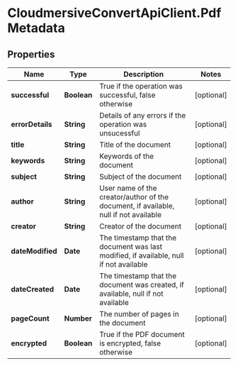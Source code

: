 # CloudmersiveConvertApiClient.PdfMetadata

## Properties
Name | Type | Description | Notes
------------ | ------------- | ------------- | -------------
**successful** | **Boolean** | True if the operation was successful, false otherwise | [optional] 
**errorDetails** | **String** | Details of any errors if the operation was unsucessful | [optional] 
**title** | **String** | Title of the document | [optional] 
**keywords** | **String** | Keywords of the document | [optional] 
**subject** | **String** | Subject of the document | [optional] 
**author** | **String** | User name of the creator/author of the document, if available, null if not available | [optional] 
**creator** | **String** | Creator of the document | [optional] 
**dateModified** | **Date** | The timestamp that the document was last modified, if available, null if not available | [optional] 
**dateCreated** | **Date** | The timestamp that the document was created, if available, null if not available | [optional] 
**pageCount** | **Number** | The number of pages in the document | [optional] 
**encrypted** | **Boolean** | True if the PDF document is encrypted, false otherwise | [optional] 


